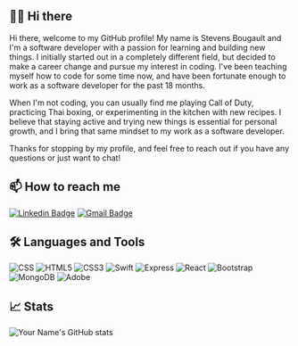 ## 🥷🏽 Hi there

Hi there, welcome to my GitHub profile! My name is Stevens Bougault and I'm a software developer with a passion for learning and building new things. I initially started out in a completely different field, but decided to make a career change and pursue my interest in coding. I've been teaching myself how to code for some time now, and have been fortunate enough to work as a software developer for the past 18 months.

When I'm not coding, you can usually find me playing Call of Duty, practicing Thai boxing, or experimenting in the kitchen with new recipes. I believe that staying active and trying new things is essential for personal growth, and I bring that same mindset to my work as a software developer.

Thanks for stopping by my profile, and feel free to reach out if you have any questions or just want to chat!


## 📫 How to reach me

[![Linkedin Badge](https://img.shields.io/badge/Stevens-0077B5?style=for-the-badge&logo=linkedin&logoColor=white&link=https://www.linkedin.com/in/Stevens/)](https://www.linkedin.com/in/stevens-bougault/)
[![Gmail Badge](https://img.shields.io/badge/bougault.stevens@gmail.com-D14836?style=for-the-badge&logo=gmail&logoColor=white&link=mailto:bougault.stevens@gmail.com)](mailto:bougault.stevens@gmail.com)


## 🛠️ Languages and Tools

![CSS](https://img.shields.io/badge/CSS-239120?&style=for-the-badge&logo=css3&logoColor=white)
![HTML5](https://img.shields.io/badge/HTML5-E34F26?style=for-the-badge&logo=html5&logoColor=white)
![CSS3](https://img.shields.io/badge/CSS3-1572B6?style=for-the-badge&logo=css3&logoColor=white)
![Swift](https://img.shields.io/badge/Swift-FA7343?style=for-the-badge&logo=swift&logoColor=white)
![Express](https://img.shields.io/badge/Express.js-404D59?style=for-the-badge)
![React](https://img.shields.io/badge/React-20232A?style=for-the-badge&logo=react&logoColor=61DAFB)
![Bootstrap](https://img.shields.io/badge/Bootstrap-563D7C?style=for-the-badge&logo=bootstrap&logoColor=white)
![MongoDB](https://img.shields.io/badge/MongoDB-4EA94B?style=for-the-badge&logo=mongodb&logoColor=white)
![Adobe](https://img.shields.io/badge/Adobe%20XD-470137?style=for-the-badge&logo=Adobe%20XD&logoColor=#FF61F6)

## 📈 Stats
![Your Name's GitHub stats](https://github-readme-stats.vercel.app/api?username=toutyfrag&show_icons=true)
